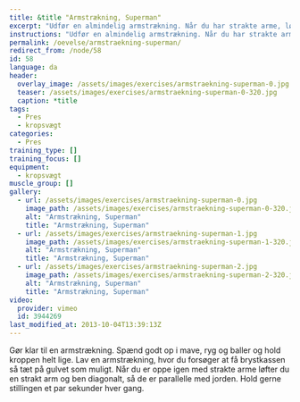 ```yaml
---
title: &title "Armstrækning, Superman"
excerpt: "Udfør en almindelig armstrækning. Når du har strakte arme, løfter du ben og arm diagonalt, mens du kun støtter på modsatte hånd og fod."
instructions: "Udfør en almindelig armstrækning. Når du har strakte arme, løfter du ben og arm diagonalt, mens du kun støtter på modsatte hånd og fod."
permalink: /oevelse/armstraekning-superman/
redirect_from: /node/58
id: 58
language: da
header:
  overlay_image: /assets/images/exercises/armstraekning-superman-0.jpg
  teaser: /assets/images/exercises/armstraekning-superman-0-320.jpg
  caption: *title
tags:
  - Pres
  - kropsvægt
categories:
  - Pres
training_type: []
training_focus: []
equipment:
  - kropsvægt
muscle_group: []
gallery:
  - url: /assets/images/exercises/armstraekning-superman-0.jpg
    image_path: /assets/images/exercises/armstraekning-superman-0-320.jpg
    alt: "Armstrækning, Superman"
    title: "Armstrækning, Superman"
  - url: /assets/images/exercises/armstraekning-superman-1.jpg
    image_path: /assets/images/exercises/armstraekning-superman-1-320.jpg
    alt: "Armstrækning, Superman"
    title: "Armstrækning, Superman"
  - url: /assets/images/exercises/armstraekning-superman-2.jpg
    image_path: /assets/images/exercises/armstraekning-superman-2-320.jpg
    alt: "Armstrækning, Superman"
    title: "Armstrækning, Superman"
video:
  provider: vimeo
  id: 3944269
last_modified_at: 2013-10-04T13:39:13Z
---
```


Gør klar til en armstrækning. Spænd godt op i mave, ryg og baller og hold kroppen helt lige. Lav en armstrækning, hvor du forsøger at få brystkassen så tæt på gulvet som muligt. Når du er oppe igen med strakte arme løfter du en strakt arm og ben diagonalt, så de er parallelle med jorden. Hold gerne stillingen et par sekunder hver gang.
